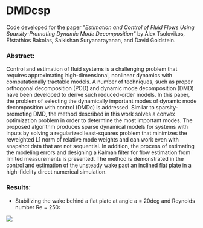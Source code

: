 # DMDcsp
Code developed for the paper *"Estimation and Control of Fluid Flows Using Sparsity-Promoting Dynamic Mode Decomposition"* by Alex Tsolovikos, Efstathios Bakolas, Saikishan Suryanarayanan, and David Goldstein.

### Abstract:

Control and estimation of fluid systems is a challenging problem that requires approximating high-dimensional, nonlinear dynamics with computationally tractable models. A number of techniques, such as proper orthogonal decomposition (POD) and dynamic mode decomposition (DMD) have been developed to derive such reduced-order models. In this paper, the problem of selecting the dynamically important modes of dynamic mode decomposition with control (DMDc) is addressed. Similar to sparsity-promoting DMD, the method described in this work solves a convex optimization problem in order to determine the most important modes. The proposed algorithm produces sparse dynamical models for systems with inputs by solving a regularized least-squares problem that minimizes the reweighted L1 norm of relative mode weights and can work even with snapshot data that are not sequential. In addition, the process of estimating the modeling errors and designing a Kalman filter for flow estimation from limited measurements is presented. The method is demonstrated in the control and estimation of the unsteady wake past an inclined flat plate in a high-fidelity direct numerical simulation.


### Results:

- Stabilizing the wake behind a flat plate at angle a = 20deg and Reynolds number Re = 250:

![](animations/flat_plate_wake.gif)

